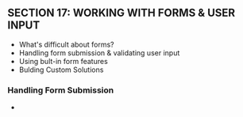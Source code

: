 ## SECTION 17: WORKING WITH FORMS & USER INPUT

- What's difficult about forms?
- Handling form submission & validating user input
- Using bult-in form features
- Bulding Custom Solutions

### Handling Form Submission

-
